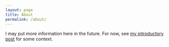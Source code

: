 ```yaml
---
layout: page
title: About
permalink: /about/
---
```


I may put more information here in the future. For now, see [my introductory post][introductory-post] for some context.

[introductory-post]: {{'/2018/01/01/adventures-in-cryptocurrency.html'|relative_url}}
